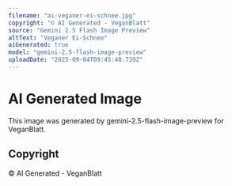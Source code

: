 ```yaml
---
filename: "ai-veganer-ei-schnee.jpg"
copyright: "© AI Generated - VeganBlatt"
source: "Gemini 2.5 Flash Image Preview"
altText: "Veganer Ei-Schnee"
aiGenerated: true
model: "gemini-2.5-flash-image-preview"
uploadDate: "2025-09-04T09:45:40.739Z"
---
```


# AI Generated Image

This image was generated by gemini-2.5-flash-image-preview for VeganBlatt.

## Copyright
© AI Generated - VeganBlatt

